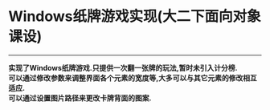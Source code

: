 # Windows纸牌游戏实现(大二下面向对象课设) #
_____
**实现了Windows纸牌游戏.只提供一次翻一张牌的玩法,暂时未引入计分榜.**<br>
**可以通过修改参数来调整界面各个元素的宽度等,大多可以与其它元素的修改相互适应.**<br>
**可以通过设置图片路径来更改卡牌背面的图案.**
